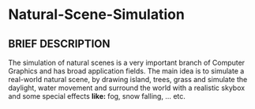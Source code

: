 # Natural-Scene-Simulation

## BRIEF DESCRIPTION
The simulation of natural scenes is
a very important branch of
Computer Graphics and has
broad application fields. The main
idea is to simulate a real-world
natural scene, by drawing island,
trees, grass and simulate the
daylight, water movement and
surround the world with a realistic
skybox and some special effects
**like:** fog, snow falling, … etc.

